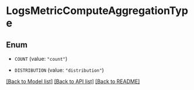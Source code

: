 # LogsMetricComputeAggregationType

## Enum

- `COUNT` (value: `"count"`)

- `DISTRIBUTION` (value: `"distribution"`)

[[Back to Model list]](../README.md#documentation-for-models) [[Back to API list]](../README.md#documentation-for-api-endpoints) [[Back to README]](../README.md)
